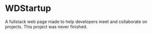 # WDStartup
A fullstack web page made to help developers meet and collaborate on projects.
This project was never finished.
